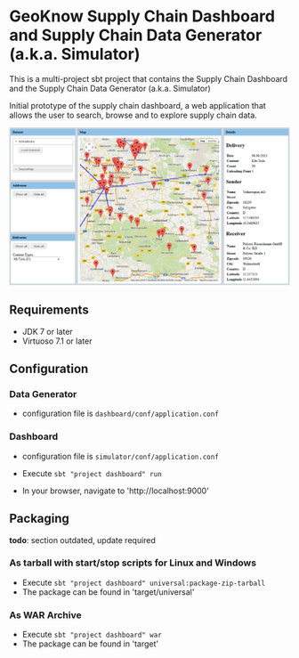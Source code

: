 # GeoKnow Supply Chain Dashboard and Supply Chain Data Generator (a.k.a. Simulator)

This is a multi-project sbt project that contains the Supply Chain Dashboard and the Supply Chain Data Generator (a.k.a. Simulator)

Initial prototype of the supply chain dashboard, a web application that allows the user to search, browse and to explore supply chain data.

![Screenshot](screenshot.png)

## Requirements

- JDK 7 or later
- Virtuoso 7.1 or later 

## Configuration

### Data Generator

- configuration file is ``dashboard/conf/application.conf``

### Dashboard

- configuration file is ``simulator/conf/application.conf``



- Execute `sbt "project dashboard" run`
- In your browser, navigate to 'http://localhost:9000'

## Packaging

**todo**: section outdated, update required

### As tarball with start/stop scripts for Linux and Windows

- Execute `sbt "project dashboard" universal:package-zip-tarball`
- The package can be found in 'target/universal'

### As WAR Archive

- Execute `sbt "project dashboard" war`
- The package can be found in 'target'
